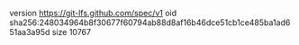 version https://git-lfs.github.com/spec/v1
oid sha256:248034964b8f30677f60794ab88d8af16b46dce51cb1ce485ba1ad651aa3a95d
size 10767
